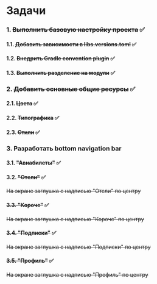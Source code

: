 # Задачи
### 1. ~~Выполнить базовую настройку проекта~~ ✅
#### 1.1. ~~Добавить зависимости в libs.versions.toml~~ ✅
#### 1.2. ~~Внедрить Gradle convention plugin~~ ✅
#### 1.3. ~~Выполнить разделение на модули~~ ✅
### 2. ~~Добавить основные общие ресурсы~~ ✅
#### 2.1. ~~Цвета~~ ✅
#### 2.2. ~~Типографика~~ ✅
#### 2.3. ~~Стили~~ ✅
### 3. Разработать bottom navigation bar
#### 3.1. ~~"Авиабилеты"~~ ✅
#### 3.2. ~~"Отели"~~ ✅
~~На экране заглушка с надписью "Отели" по центру~~
#### ~~3.3. "Короче"~~ ✅
~~На экране заглушка с надписью "Короче" по центру~~
#### ~~3.4. "Подписки"~~ ✅
~~На экране заглушка с надписью "Подписки" по центру~~
#### ~~3.5. "Профиль"~~ ✅
~~На экране заглушка с надписью "Профиль" по центру~~
